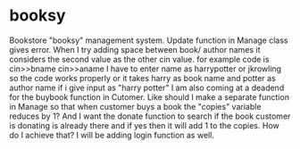 # booksy
Bookstore "booksy" management system.
Update function in Manage class gives error. When I try adding space between book/ author names it considers the second value as the other cin value. for example code is 
cin>>bname
cin>>aname
I have to enter name as harrypotter or jkrowling so the code works properly or it takes harry as book name and potter as author name if i give input as "harry potter"
I am also coming at a deadend for the buybook function in Cutomer. Like should I make a separate function in Manage so that when customer buys a book the "copies" variable reduces by 1?
And I want the donate function to search if the book customer is donating is already there and if yes then it will add 1 to the copies. How do I achieve that?
I will be adding login function as well.
